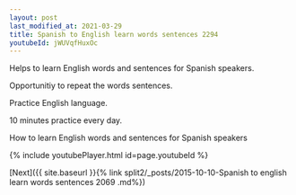 ```yaml
---
layout: post
last_modified_at: 2021-03-29
title: Spanish to English learn words sentences 2294 
youtubeId: jWUVqfHuxOc
---
```

 
 
Helps to learn English words and sentences for Spanish speakers.

Opportunitiy to repeat the words sentences. 

Practice English language. 
 
10 minutes practice every day. 
 
How to learn English words and sentences for Spanish speakers 
 
{% include youtubePlayer.html id=page.youtubeId %}
 
 
[Next]({{ site.baseurl }}{% link  split2/_posts/2015-10-10-Spanish to english learn words sentences 2069 .md%})
 
